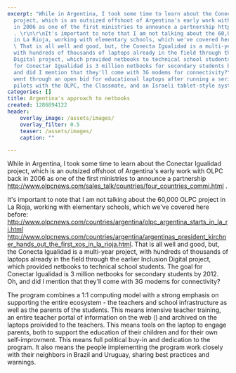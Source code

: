 ```yaml
---
excerpt: "While in Argentina, I took some time to learn about the Conectar Igualidad
  project, which is an outsized offshoot of Argentina's early work with OLPC back
  in 2006 as one of the first ministries to announce a partnership http://www.olpcnews.com/sales_talk/countries/four_countries_commi.html
  . \r\n\r\nIt's important to note that I am not talking about the 60,000 OLPC project
  in La Rioja, working with elementary schools, which we've covered here before: http://www.olpcnews.com/countries/argentina/olpc_argentina_starts_in_la_ri.html\thttp://www.olpcnews.com/countries/argentina/argentinas_president_kirchner_hands_out_the_first_xos_in_la_rioja.html.
  \ That is all well and good, but, the Conecta Igualidad is a multi-year project,
  with hundreds of thousands of laptops already in the field through the earlier Inclusion
  Digital project, which provided netbooks to technical school students.  The goal
  for Conectar Igualidad is 3 million netbooks for secondary students by 2012.  Oh,
  and did I mention that they'll come with 3G modems for connectivity?\r\n\r\n program
  went through an open bid for educational laptops after running a series of on-the-ground
  pilots with the OLPC, the Classmate, and an Israeli tablet-style system called ITP\r\n\r\n\r"
categories: []
title: Argentina's approach to netbooks
created: 1286894122
header:
    overlay_image: /assets/images/
    overlay_filter: 0.5
    teaser: /assets/images/
    caption: ""

---
```

While in Argentina, I took some time to learn about the Conectar Igualidad project, which is an outsized offshoot of Argentina's early work with OLPC back in 2006 as one of the first ministries to announce a partnership http://www.olpcnews.com/sales_talk/countries/four_countries_commi.html .

It's important to note that I am not talking about the 60,000 OLPC project in La Rioja, working with elementary schools, which we've covered here before: http://www.olpcnews.com/countries/argentina/olpc_argentina_starts_in_la_ri.html	http://www.olpcnews.com/countries/argentina/argentinas_president_kirchner_hands_out_the_first_xos_in_la_rioja.html.  That is all well and good, but, the Conecta Igualidad is a multi-year project, with hundreds of thousands of laptops already in the field through the earlier Inclusion Digital project, which provided netbooks to technical school students.  The goal for Conectar Igualidad is 3 million netbooks for secondary students by 2012.  Oh, and did I mention that they'll come with 3G modems for connectivity?

The program combines a 1:1 computing model with a strong emphasis on supporting the entire ecosystem - the teachers and school infrastructure as well as the parents of the students.  This means intensive teacher training, an entire teacher portal of information on the web () and archived on the laptops proivided to the teachers.  This means tools on the laptop to engage parents, both to support the education of their children and for their own self-improvment.  This means full political buy-in and dedication to the program.  It also means the people implementing the program work closely with their neighbors in Brazil and Uruguay, sharing best practices and warnings.



<!--
program went through an open bid for educational laptops after running a series of on-the-ground pilots with the OLPC, the Classmate, and an Israeli tablet-style system called ITP


inclusiondigital.gov.ar - first project w/tech schools; acerca del plan - pedagogy
measurement - not fair to make measurement all the time, don't meausure books - improvment in motivation, communication
educ.ar


OS double boot?
"Las computadoras portátiles contarán con los sistemas operativos Linux y Microsoft (uso alternativo), así como el Open Office y una licencia Office educativa. Tendrán incorporadas programas de estudio, así como contenidos generados por el portal Educ.ar y el canal Encuentro. Además, habrá 80.000 computadoras aptas para alumnos con capacidades diferentes. "


focus on secondary, why?

transparency http://conectarigualdad.gob.ar/estadisticas/index.php

hardware cost per netbook

lifespan

internet access for schools  wifi/power/other infrastructure

teacher training and curricula development

plan for distribution, 100k now, etapa i/ii , 3M by 2012


competition on educ.ar for innovative ideas
elearning
http://recursos.educ.ar/proyectoseducativos/sobre-el-concurso/



2006 olpc projects, interested and minstry level, lack of olpc experience in implementation, pushing for agreement sign for millions, , argentina wanted full working model and plan vbefore full implementation

2008 - not continuing, needed diff product; ms intel complication

pilots with olc, classmate and itp - israel device/tablet

2 yr pilot ; testing diff pedagogical and teaching models, taking home, leaving at school - measure by interviews

2007-2009 pilot; 08 decided to buy laptops for 250000; for technical schools first; open bid

09/10 project development; lots of coop w uruguay and brazil;

march expands to middle school

3 stages - national integration ; political connected; program

training project also with oas, elearning training; educar makes contents of laptops and software

parents engagement; 3g connectivity

social judstice connection with CI


suite of 60 software, all open, 2000 resources, already had been developed


convocation with business, kind of procurement, invited showroom/expo to create list of good projects
-->
